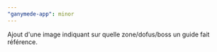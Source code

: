 ```yaml
---
"ganymede-app": minor
---
```


Ajout d'une image indiquant sur quelle zone/dofus/boss un guide fait référence.
